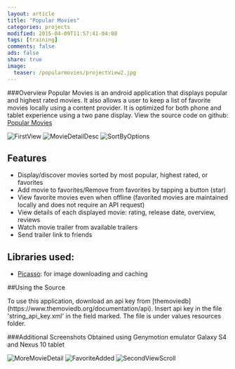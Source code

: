 ```yaml
---
layout: article
title: "Popular Movies"
categories: projects
modified: 2015-04-09T11:57:41-04:00
tags: [training]
comments: false
ads: false
share: true
image:
  teaser: /popularmovies/projectView2.jpg
---
```


###Overview
Popular Movies is an android application that displays popular and highest rated movies. It also allows a user to keep a list of favorite movies locally using a content provider. It is optimized for both phone and tablet experience using a two pane display. View the source code on github: [Popular Movies](https://github.com/sthapa15/Popular-Movies)

![FirstView](/images/popularmovies/MovieGridView.PNG)
![MovieDetailDesc](/images/popularmovies/MovieDetailDesc.PNG)
![SortByOptions](/images/popularmovies/SortByOptions.PNG)

Features
------------------
+ Display/discover movies sorted by most popular, highest rated, or favorites
+ Add movie to favorites/Remove from favorites by tapping a button (star)
+ View favorite movies even when offline (favorited movies are maintained locally and does not require an API request)
+ View details of each displayed movie: rating, release date, overview, reviews
+ Watch movie trailer from available trailers
+ Send trailer link to friends 

Libraries used:
---------------------
+ [Picasso](http://square.github.io/picasso/): for image downloading and caching 


##Using the Source

<p>
To use this application, download an api key from [themoviedb](https://www.themoviedb.org/documentation/api).
Insert api key in the file 'string_api_key.xml' in the field marked. 
The file is under values resources folder. </p>

###Additional Screenshots
Obtained using Genymotion emulator Galaxy S4 and Nexus 10 tablet

![MoreMovieDetail](/images/popularmovies/ViewMovieDetails.PNG)
![FavoriteAdded](/images/popularmovies/AddToFavs.png)
![SecondViewScroll](/images/popularmovies/ScrollMovieGridView.PNG)